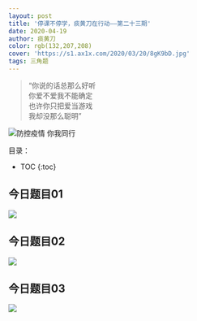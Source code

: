 ```yaml
---
layout: post
title: '停课不停学，痰黄刀在行动——第二十三期'
date: 2020-04-19
author: 痰黄刀
color: rgb(132,207,208)
cover: 'https://s1.ax1x.com/2020/03/20/8gK9bD.jpg'
tags: 三角题
---
```


> “你说的话总那么好听<br/>你爱不爱我不能确定<br/>也许你只把爱当游戏<br/>我却没那么聪明”

<img src="https://s1.ax1x.com/2020/03/20/8gK9bD.jpg" alt="防控疫情 你我同行" border="0">

目录：

* TOC
{:toc}

## 今日题目01

![](https://s1.ax1x.com/2020/04/26/J6wtTH.jpg)

## 今日题目02

![](https://s1.ax1x.com/2020/04/26/J6wY0e.jpg)

## 今日题目03

![](https://s1.ax1x.com/2020/04/26/J6wJmD.jpg)